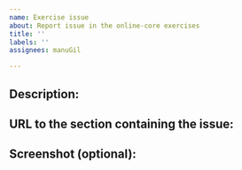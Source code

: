 ```yaml
---
name: Exercise issue
about: Report issue in the online-core exercises
title: ''
labels: ''
assignees: manuGil

---
```


## Description:

## URL to the section containing the issue:

## Screenshot (optional):

